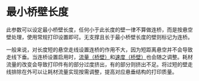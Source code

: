 最小桥壁长度
====
此参数可以设定最小桥壁长度，任何小于此长度的壁一律不算做连桥，而是按悬空壁处理，使用常规打印设置即可。无支撑且长于最小桥壁长度的壁则标记为连桥。

一般来说，对长度短的悬空走线设置连桥的作用不大，因为短距离悬空并不会导致走线下垂。当连桥设置启用时，[流量（桥壁）](bridge_wall_material_flow.md)和[速度（桥壁）](bridge_wall_speed.md)也会随之调整。耗材流量的改变会导致打印件有的部分过度挤出，有的部分则挤出不足。将过短的壁走线排除在外可以让耗材流量实现按需调整，提高对应悬垂结构的打印质量。